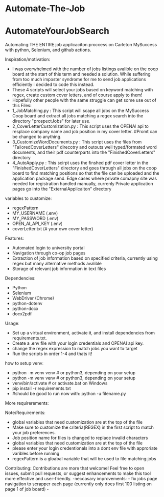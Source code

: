 ﻿# Automate-The-Job
# AutomateYourJobSearch
Automating THE ENTIRE job applicaciton proccess on Carleton MySuccess with python, Selenium, and github actions.

Inspiration/motivation:
- I was overwhelmed with the number of jobs listings avalible on the coop board at the start of this term and needed a solution. While suffering from too much imposter syndrome for me to send job applications efficiently i decided to code this instead.
-  These 4 scripts will select your jobs based on keyword matching with regex, create custom cover letters, and of course apply to them!
- Hopefully other people with the same struggle can get some use out of this
Files:
- 1_JobMatching.py : This script will scape  all jobs on the MySuccess Coop board and extract all jobs matching a regex search into the directory "prospectJobs" for later use.
- 2_CoverLetterCustomization.py : This script uses the OPENAI api to resplace company name and job position in my cover letter. #Promt can be changed to anything.
- 3_CustomizeWordDocuments.py : This script uses the files from "TailoredCoverLetters" direcotry and outouts well typed/formated word documents, and their pdf counterparts into the  "FinishedCoverLetters" directory 
- 4_AutoApply.py  : This scirpt uses the finshed pdf cover letter in the "FinishedCoverLetters" directory and goes through all jobs on the coop board to find matching positions so that the file can be uploaded and the application package send. Edge cases where private comapny site was needed for registration handled manually, currenly Private application pages go into the "ExternalApplicaiton" directory 

variables to customize:
- regexPattern
- MY_USERNAME (.env)
- MY_PASSWORD (.env)
- OPEN_AI_API_KEY (.env)
- coverLetter.txt    (# your own cover letter)

Features:
- Automated login to university portal
- Navigation through co-op job pages
- Extraction of job information based on specified criteria, currently using regex but many alternative methods avalible
- Storage of relevant job information in text files

Dependencies:
  - Python
  - Selenium
  - WebDriver (Chrome)
  - python-dotenv
  - python-docx
  - docx2pdf
    
  

Usage:
  - Set up a virtual environment, activate it,  and install dependencies from requirements.txt.
  - Create a .env file with your login credentials and OPENAI api key.
  - change the regex expression to match jobs you want to target
  - Run the scripts in order 1-4 and thats it!

how to setup venv:
- python -m venv venv               # or python3, depending on your setup
- python -m venv venv               # or python3, depending on your setup
- venv/bin/activate                 # or activate.bat on Windows
- pip install -r requirements.txt 
- #should be good to run now with: python -u filename.py


More requirerements:

Note/Requirements:
  - global variables that need customization are at the top of the file
  - Make sure to customize the criteria(REGEX) in the first script to match your job preferences.
  - Job position name for files is changed to replace invalid characters 
  - global variables that need customization are at the top of the file
  - please enter your login credentionals into a dont env file with approriate varibles before running
  - regexPattern is a gloabal variable that will be used to file matching jobs


Contributing:
Contributions are more that welcome! Feel free to open issues, submit pull requests, or suggest enhancements to make this tool more effective and user-friendly.
  -neccasary improvements:
    - fix jobs page navigation to scrapper each page (currently only does first 100 listing on page 1 of job board)
    - 


